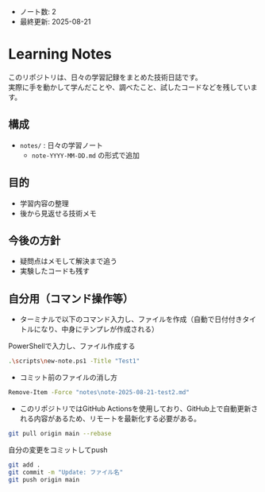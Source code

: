- ノート数: <!-- NOTES_COUNT -->2<!-- NOTES_COUNT -->
- 最終更新: <!-- LAST_UPDATED -->2025-08-21<!-- LAST_UPDATED -->

# Learning Notes

このリポジトリは、日々の学習記録をまとめた技術日誌です。  
実際に手を動かして学んだことや、調べたこと、試したコードなどを残しています。

## 構成
- `notes/` : 日々の学習ノート
  - `note-YYYY-MM-DD.md` の形式で追加

## 目的
- 学習内容の整理
- 後から見返せる技術メモ

## 今後の方針
- 疑問点はメモして解決まで追う
- 実験したコードも残す

## 自分用（コマンド操作等）
- ターミナルで以下のコマンド入力し、ファイルを作成（自動で日付付きタイトルになり、中身にテンプレが作成される）

PowerShellで入力し、ファイル作成する
~~~bash
.\scripts\new-note.ps1 -Title "Test1" 
~~~

- コミット前のファイルの消し方

~~~bash
Remove-Item -Force "notes\note-2025-08-21-test2.md"
~~~

- このリポジトリではGitHub Actionsを使用しており、GitHub上で自動更新される内容があるため、リモートを最新化する必要がある。

~~~ bash
git pull origin main --rebase
~~~

自分の変更をコミットしてpush

~~~ bash
git add .
git commit -m "Update: ファイル名"
git push origin main
~~~
